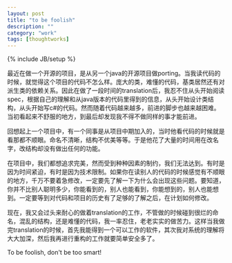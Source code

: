 ```yaml
---
layout: post
title: "to be foolish"
description: ""
category: "work"
tags: [thoughtworks]
---
```

{% include JB/setup %}

最近在做一个开源的项目，是从另一个java的开源项目做porting。当我读代码的时候，就觉得这个项目的代码不怎么样。庞大的类，难懂的代码，基类居然还有对派生类的依赖关系。因此在做了一段时间的translation后，我忍不住从头开始阅读spec，根据自己的理解和从java版本的代码里得到的信息，从头开始设计类结构，从头开始写c#的代码。然而随着代码越来越多，前进的脚步也越来越困难。当初看起来不舒服的地方，到最后却发现我不得不做同样的事才能前进。

回想起上一个项目中，有一个同事是从项目中期加入的，当时他看代码的时候就是看那都不顺眼。命名不清晰，结构不优美等等。于是他花了大量的时间用在改名字，改结构却没有做出任何的功能。

在项目中，我们都想追求完美，然而受到种种因素的制约，我们无法达到。有时是因为时间紧迫，有时是因为技术限制。如果你在读别人的代码的时候感觉有不顺眼的地方，千万不要着急修改，一定要先了解一下为什么会出现这些问题。要知道，你并不比别人聪明多少，你能看到的，别人也能看到，你能想到的，别人也能想到。一定要等到对代码和项目的历史有了足够的了解之后，在计划如何修改。

现在，我又会过头来耐心的做着translation的工作，不管做的时候碰到很烂的命名，混乱的结构，还是难懂的代码，我一率忍住，老老实实的做苦力。这样当我做完translation的时候，首先我能得到一个可以工作的软件，其次我对系统的理解将大大加深，然后我再进行重构的工作就要简单安全多了。

To be foolish, don't be too smart!

